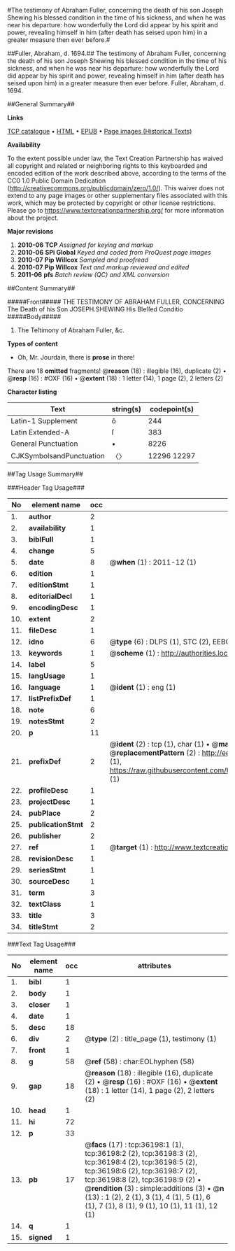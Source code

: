 #The testimony of Abraham Fuller, concerning the death of his son Joseph Shewing his blessed condition in the time of his sickness, and when he was near his departure: how wonderfully the Lord did appear by his spirit and power, revealing himself in him (after death has seised upon him) in a greater measure then ever before.#

##Fuller, Abraham, d. 1694.##
The testimony of Abraham Fuller, concerning the death of his son Joseph Shewing his blessed condition in the time of his sickness, and when he was near his departure: how wonderfully the Lord did appear by his spirit and power, revealing himself in him (after death has seised upon him) in a greater measure then ever before.
Fuller, Abraham, d. 1694.

##General Summary##

**Links**

[TCP catalogue](http://www.ota.ox.ac.uk/tcp/)  • 
[HTML](http://tei.it.ox.ac.uk/tcp/Texts-HTML/free/A40/A40630.html)  • 
[EPUB](http://tei.it.ox.ac.uk/tcp/Texts-EPUB/free/A40/A40630.epub) • 
[Page images (Historical Texts)](https://historicaltexts.jisc.ac.uk/eebo-99831731e)

**Availability**

To the extent possible under law, the Text Creation Partnership has waived all copyright and related or neighboring rights to this keyboarded and encoded edition of the work described above, according to the terms of the CC0 1.0 Public Domain Dedication (http://creativecommons.org/publicdomain/zero/1.0/). This waiver does not extend to any page images or other supplementary files associated with this work, which may be protected by copyright or other license restrictions. Please go to https://www.textcreationpartnership.org/ for more information about the project.

**Major revisions**

1. __2010-06__ __TCP__ *Assigned for keying and markup*
1. __2010-06__ __SPi Global__ *Keyed and coded from ProQuest page images*
1. __2010-07__ __Pip Willcox__ *Sampled and proofread*
1. __2010-07__ __Pip Willcox__ *Text and markup reviewed and edited*
1. __2011-06__ __pfs__ *Batch review (QC) and XML conversion*

##Content Summary##

#####Front#####
THE TESTIMONY OF ABRAHAM FULLER, CONCERNING The Death of his Son JOSEPH.SHEWING His Bleſſed Conditio
#####Body#####

1. The Teſtimony of Abraham Fuller, &c.

**Types of content**

  * Oh, Mr. Jourdain, there is **prose** in there!

There are 18 **omitted** fragments! 
 @__reason__ (18) : illegible (16), duplicate (2)  •  @__resp__ (16) : #OXF (16)  •  @__extent__ (18) : 1 letter (14), 1 page (2), 2 letters (2)

**Character listing**


|Text|string(s)|codepoint(s)|
|---|---|---|
|Latin-1 Supplement|ô|244|
|Latin Extended-A|ſ|383|
|General Punctuation|•|8226|
|CJKSymbolsandPunctuation|〈〉|12296 12297|

##Tag Usage Summary##

###Header Tag Usage###

|No|element name|occ|attributes|
|---|---|---|---|
|1.|__author__|2||
|2.|__availability__|1||
|3.|__biblFull__|1||
|4.|__change__|5||
|5.|__date__|8| @__when__ (1) : 2011-12 (1)|
|6.|__edition__|1||
|7.|__editionStmt__|1||
|8.|__editorialDecl__|1||
|9.|__encodingDesc__|1||
|10.|__extent__|2||
|11.|__fileDesc__|1||
|12.|__idno__|6| @__type__ (6) : DLPS (1), STC (2), EEBO-CITATION (1), PROQUEST (1), VID (1)|
|13.|__keywords__|1| @__scheme__ (1) : http://authorities.loc.gov/ (1)|
|14.|__label__|5||
|15.|__langUsage__|1||
|16.|__language__|1| @__ident__ (1) : eng (1)|
|17.|__listPrefixDef__|1||
|18.|__note__|6||
|19.|__notesStmt__|2||
|20.|__p__|11||
|21.|__prefixDef__|2| @__ident__ (2) : tcp (1), char (1)  •  @__matchPattern__ (2) : ([0-9\-]+):([0-9IVX]+) (1), (.+) (1)  •  @__replacementPattern__ (2) : http://eebo.chadwyck.com/downloadtiff?vid=$1&page=$2 (1), https://raw.githubusercontent.com/textcreationpartnership/Texts/master/tcpchars.xml#$1 (1)|
|22.|__profileDesc__|1||
|23.|__projectDesc__|1||
|24.|__pubPlace__|2||
|25.|__publicationStmt__|2||
|26.|__publisher__|2||
|27.|__ref__|1| @__target__ (1) : http://www.textcreationpartnership.org/docs/. (1)|
|28.|__revisionDesc__|1||
|29.|__seriesStmt__|1||
|30.|__sourceDesc__|1||
|31.|__term__|3||
|32.|__textClass__|1||
|33.|__title__|3||
|34.|__titleStmt__|2||


###Text Tag Usage###

|No|element name|occ|attributes|
|---|---|---|---|
|1.|__bibl__|1||
|2.|__body__|1||
|3.|__closer__|1||
|4.|__date__|1||
|5.|__desc__|18||
|6.|__div__|2| @__type__ (2) : title_page (1), testimony (1)|
|7.|__front__|1||
|8.|__g__|58| @__ref__ (58) : char:EOLhyphen (58)|
|9.|__gap__|18| @__reason__ (18) : illegible (16), duplicate (2)  •  @__resp__ (16) : #OXF (16)  •  @__extent__ (18) : 1 letter (14), 1 page (2), 2 letters (2)|
|10.|__head__|1||
|11.|__hi__|72||
|12.|__p__|33||
|13.|__pb__|17| @__facs__ (17) : tcp:36198:1 (1), tcp:36198:2 (2), tcp:36198:3 (2), tcp:36198:4 (2), tcp:36198:5 (2), tcp:36198:6 (2), tcp:36198:7 (2), tcp:36198:8 (2), tcp:36198:9 (2)  •  @__rendition__ (3) : simple:additions (3)  •  @__n__ (13) : 1 (2), 2 (1), 3 (1), 4 (1), 5 (1), 6 (1), 7 (1), 8 (1), 9 (1), 10 (1), 11 (1), 12 (1)|
|14.|__q__|1||
|15.|__signed__|1||
